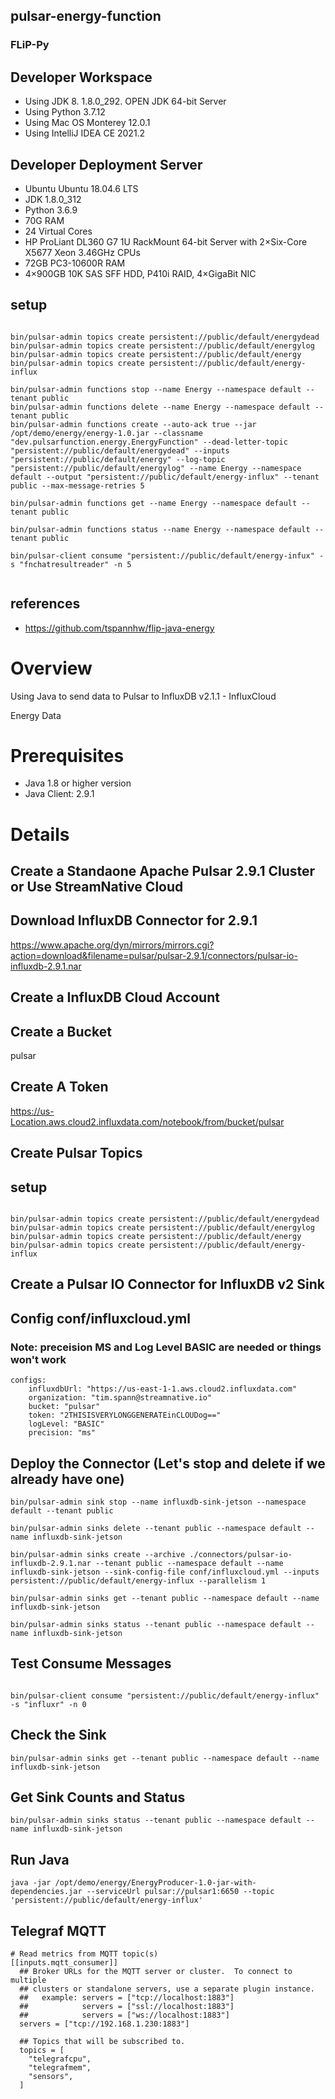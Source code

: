 ## pulsar-energy-function
### FLiP-Py

## Developer Workspace

* Using JDK 8. 1.8.0_292.  OPEN JDK 64-bit Server
* Using Python 3.7.12
* Using Mac OS Monterey 12.0.1
* Using IntelliJ IDEA CE 2021.2

## Developer Deployment Server

* Ubuntu Ubuntu 18.04.6 LTS
* JDK 1.8.0_312
* Python 3.6.9
* 70G RAM
* 24 Virtual Cores
* HP ProLiant DL360 G7 1U RackMount 64-bit Server with 2×Six-Core X5677 Xeon 3.46GHz CPUs 
*    72GB PC3-10600R RAM 
*    4×900GB 10K SAS SFF HDD, P410i RAID, 4×GigaBit NIC

## setup

````

bin/pulsar-admin topics create persistent://public/default/energydead
bin/pulsar-admin topics create persistent://public/default/energylog
bin/pulsar-admin topics create persistent://public/default/energy
bin/pulsar-admin topics create persistent://public/default/energy-influx

bin/pulsar-admin functions stop --name Energy --namespace default --tenant public
bin/pulsar-admin functions delete --name Energy --namespace default --tenant public
bin/pulsar-admin functions create --auto-ack true --jar /opt/demo/energy/energy-1.0.jar --classname "dev.pulsarfunction.energy.EnergyFunction" --dead-letter-topic "persistent://public/default/energydead" --inputs "persistent://public/default/energy" --log-topic "persistent://public/default/energylog" --name Energy --namespace default --output "persistent://public/default/energy-influx" --tenant public --max-message-retries 5

bin/pulsar-admin functions get --name Energy --namespace default --tenant public

bin/pulsar-admin functions status --name Energy --namespace default --tenant public

bin/pulsar-client consume "persistent://public/default/energy-infux" -s "fnchatresultreader" -n 5


````

## references

* https://github.com/tspannhw/flip-java-energy

# Overview

Using Java to send data to Pulsar to InfluxDB v2.1.1 - InfluxCloud

Energy Data

# Prerequisites

- Java 1.8 or higher version
- Java Client: 2.9.1

# Details

## Create a Standaone Apache Pulsar 2.9.1 Cluster or Use StreamNative Cloud

## Download InfluxDB Connector for 2.9.1

https://www.apache.org/dyn/mirrors/mirrors.cgi?action=download&filename=pulsar/pulsar-2.9.1/connectors/pulsar-io-influxdb-2.9.1.nar

## Create a InfluxDB Cloud Account

## Create a Bucket

pulsar

## Create A Token

https://us-Location.aws.cloud2.influxdata.com/notebook/from/bucket/pulsar

## Create Pulsar Topics

## setup

````

bin/pulsar-admin topics create persistent://public/default/energydead
bin/pulsar-admin topics create persistent://public/default/energylog
bin/pulsar-admin topics create persistent://public/default/energy
bin/pulsar-admin topics create persistent://public/default/energy-influx

````

## Create a Pulsar IO Connector for InfluxDB v2 Sink

## Config conf/influxcloud.yml

### Note:   preceision MS and Log Level BASIC are needed or things won't work

````
configs:
    influxdbUrl: "https://us-east-1-1.aws.cloud2.influxdata.com"
    organization: "tim.spann@streamnative.io"
    bucket: "pulsar"
    token: "2THISISVERYLONGGENERATEinCLOUDog=="
    logLevel: "BASIC"
    precision: "ms"

````

## Deploy the Connector (Let's stop and delete if we already have one)

````
bin/pulsar-admin sink stop --name influxdb-sink-jetson --namespace default --tenant public

bin/pulsar-admin sinks delete --tenant public --namespace default --name influxdb-sink-jetson

bin/pulsar-admin sinks create --archive ./connectors/pulsar-io-influxdb-2.9.1.nar --tenant public --namespace default --name influxdb-sink-jetson --sink-config-file conf/influxcloud.yml --inputs persistent://public/default/energy-influx --parallelism 1

bin/pulsar-admin sinks get --tenant public --namespace default --name influxdb-sink-jetson

bin/pulsar-admin sinks status --tenant public --namespace default --name influxdb-sink-jetson

````

## Test Consume Messages

````

bin/pulsar-client consume "persistent://public/default/energy-influx" -s "influxr" -n 0

````

## Check the Sink

````
bin/pulsar-admin sinks get --tenant public --namespace default --name influxdb-sink-jetson
````

## Get Sink Counts and Status

````
bin/pulsar-admin sinks status --tenant public --namespace default --name influxdb-sink-jetson
````

## Run Java 

````
java -jar /opt/demo/energy/EnergyProducer-1.0-jar-with-dependencies.jar --serviceUrl pulsar://pulsar1:6650 --topic 'persistent://public/default/energy-influx'
````

## Telegraf MQTT

````
# Read metrics from MQTT topic(s)
[[inputs.mqtt_consumer]]
  ## Broker URLs for the MQTT server or cluster.  To connect to multiple
  ## clusters or standalone servers, use a separate plugin instance.
  ##   example: servers = ["tcp://localhost:1883"]
  ##            servers = ["ssl://localhost:1883"]
  ##            servers = ["ws://localhost:1883"]
  servers = ["tcp://192.168.1.230:1883"]

  ## Topics that will be subscribed to.
  topics = [
    "telegrafcpu",
    "telegrafmem",
    "sensors",
  ]
````


